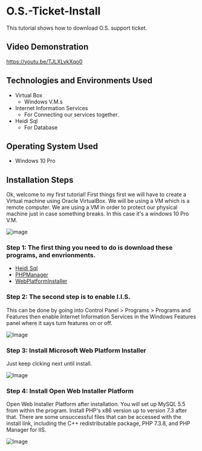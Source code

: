 # O.S.-Ticket-Install
This tutorial shows how to download O.S. support ticket.
## Video Demonstration
https://youtu.be/TJLXLykXqo0
## Technologies and Environments Used
- Virtual Box
  - Windows V.M.s
- Internet Information Services
  - For Connecting our services together. 
- Heidi Sql
  - For Database
 ## Operating System Used
 - Windows 10 Pro
 ## Installation Steps
Ok, welcome to my first tutorial! First things first we will have to create a Virtual machine using Oracle VirtualBox. 
We will be using a VM which is a remote computer. We are using a VM in order to protect our physical machine just in case something breaks. 
In this case it's a windows 10 Pro V.M.
 
![image](https://user-images.githubusercontent.com/23139364/206923552-6cc91c02-0e0d-46d8-a52d-33211ffc55f8.png)

### Step 1: The first thing you need to do is download these programs, and envrionments.
- [Heidi Sql](https://www.heidisql.com/download.php)
- [PHPManager](https://www.php.net/releases/8.2/en.php)
- [WebPlatformInstaller](https://www.microsoft.com/web/downloads/platform.aspx)

### Step 2: The second step is to enable I.I.S.
This can be done by going into Control Panel > Programs > Programs and Features then enable Internet Information Services in the Windows Features panel where it says turn features on or off.

![Image](https://camo.githubusercontent.com/53b44f25c4fca037622e4384d661fd8708ab0eedc33d72521d22a185a79b2bf6/68747470733a2f2f692e696d6775722e636f6d2f7174456e7557752e706e67)

### Step 3: Install Microsoft Web Platform Installer
Just keep clcking next until install.

![Image](https://camo.githubusercontent.com/3d7bf59fdc2aa176e6b763227ca1c426ec74c75ea1bd5a1be171e8e129c662dd/68747470733a2f2f692e696d6775722e636f6d2f417848436651362e706e67)


### Step 4: Install Open Web Installer Platform

Open Web Installer Platform after installation. You will set up MySQL 5.5 from within the program. Install PHP's x86 version up to version 7.3 after that. There are some unsuccessful files that can be accessed with the install link, including the C++ redistributable package, PHP 7.3.8, and PHP Manager for IIS.

![Image](https://camo.githubusercontent.com/0a217e07ac4c8c87c854c62c873ee404f9f3400306dcd2925b41210630df1f85/68747470733a2f2f692e696d6775722e636f6d2f4a4a38625a654a2e706e67)


